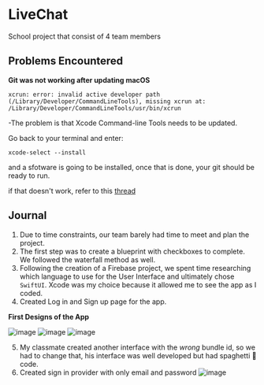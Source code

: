 # LiveChat

School project that consist of 4 team members

## Problems Encountered
**Git was not working after updating macOS**

`xcrun: error: invalid active developer path (/Library/Developer/CommandLineTools), missing xcrun at: /Library/Developer/CommandLineTools/usr/bin/xcrun`

-The problem is that Xcode Command-line Tools needs to be updated.

Go back to your terminal and enter:

`xcode-select --install`

and a sfotware is going to be installed, once that is done, your git should be ready to run.

if that doesn't work, refer to this [thread](https://stackoverflow.com/questions/52522565/git-is-not-working-after-macos-update-xcrun-error-invalid-active-developer-pa)


## Journal
1. Due to time constraints, our team barely had time to meet and plan the project.
2. The first step was to create a blueprint with checkboxes to complete. We followed the waterfall method as well.
3. Following the creation of a Firebase project, we spent time researching which language to use for the User Interface and ultimately chose `SwiftUI`. Xcode was my choice because it allowed me to see the app as I coded.
4. Created Log in and Sign up page for the app. 

 **First Designs of the App**
 
 ![image](https://user-images.githubusercontent.com/66978846/166153776-4018b294-119c-4f7b-b686-afc0d6e0d1f5.png)
 ![image](https://user-images.githubusercontent.com/66978846/166153922-12631a5d-a7e1-485d-b58d-98646b1b2fb9.png)
 ![image](https://user-images.githubusercontent.com/66978846/166153927-c3ff6025-f9fb-4dbd-b61f-8d148d7e2bf4.png)


 

5. My classmate created another interface with the *wrong* bundle id, so we had to change that, his interface was well developed but had spaghetti 🍝 code.
6. Created sign in provider with only email and password
 ![image](https://user-images.githubusercontent.com/66978846/166156938-deebb04b-2181-40d8-825d-0aacc7eeb0ab.png)



